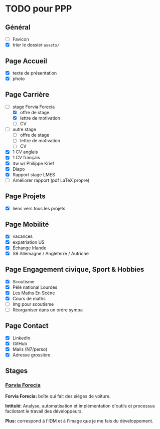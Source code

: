 # TODO pour PPP

## Général

- [ ] Favicon
- [X] trier le dossier `assets/`

## Page Accueil

- [X] texte de présentation
- [X] photo

## Page Carrière

- [ ] stage Forvia Forecia
  - [X] offre de stage
  - [X] lettre de motivation
  - [ ] CV
- [ ] autre stage
  - [ ] offre de stage
  - [ ] lettre de motivation
  - [ ] CV
- [X] 1 CV anglais
- [X] 1 CV français
- [X] itw w/ Philippe Krief
- [X] Diapo
- [X] Rapport stage LMES
- [ ] Améliorer rapport (pdf LaTeX propre)

## Page Projets

- [X] liens vers tous les projets

## Page Mobilité

- [X] vacances
- [X] expatriation US
- [X] Échange Irlande
- [X] S9 Allemagne / Angleterre / Autriche

## Page Engagement civique, Sport & Hobbies

- [X] Scoutisme
- [X] Pélé national Lourdes
- [X] Les Maths En Scène
- [X] Cours de maths
- [ ] Img pour scoutisme
- [ ] Réorganiser dans un ordre sympa

## Page Contact

- [X] LinkedIn
- [X] GitHub
- [X] Mails (N7/perso)
- [X] Adresse grossière

## Stages

### [Forvia Forecia](https://www.jobteaser.com/en/job-offers/7da0674f-1f15-44d8-8aa5-19da947d7725-forvia-faurecia-stage-outil-et-process-logiciel)

**Forvia Forecia:** boîte qui fait des sièges de voiture.

**Intitulé:** Analyse, automatisation et implémentation d'outils et processus facilotant le travail des développeurs.

**Plus:** correspond à l'IDM et à l'image que je me fais du développement.
